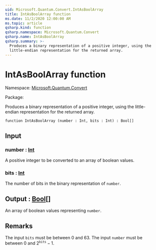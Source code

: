 ```yaml
---
uid: Microsoft.Quantum.Convert.IntAsBoolArray
title: IntAsBoolArray function
ms.date: 11/2/2020 12:00:00 AM
ms.topic: article
qsharp.kind: function
qsharp.namespace: Microsoft.Quantum.Convert
qsharp.name: IntAsBoolArray
qsharp.summary: >-
  Produces a binary representation of a positive integer, using the
  little-endian representation for the returned array.
---
```


# IntAsBoolArray function

Namespace: [Microsoft.Quantum.Convert](xref:Microsoft.Quantum.Convert)

Package: [](https://nuget.org/packages/)


Produces a binary representation of a positive integer, using thelittle-endian representation for the returned array.

```qsharp
function IntAsBoolArray (number : Int, bits : Int) : Bool[]
```


## Input

### number : [Int](xref:microsoft.quantum.lang-ref.int)

A positive integer to be converted to an array of boolean values.


### bits : [Int](xref:microsoft.quantum.lang-ref.int)

The number of bits in the binary representation of `number`.



## Output : [Bool](xref:microsoft.quantum.lang-ref.bool)[]

An array of boolean values representing `number`.

## Remarks

The input `bits` must be between 0 and 63.The input `number` must be between 0 and $2^{\texttt{bits}} - 1$.